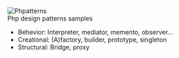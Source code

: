 ![Phpatterns](https://github.com/cylmat/phpatterns/actions/workflows/master.yml/badge.svg)  
Php design patterns samples
  
- Behevior: Interpreter, mediator, memento, observer...
- Creational: (A)factory, builder, prototype, singleton
- Structural: Bridge, proxy
